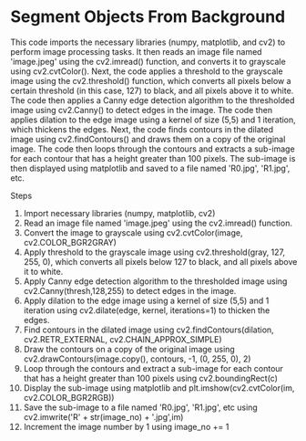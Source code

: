 # Segment Objects From Background

This code imports the necessary libraries (numpy, matplotlib, and cv2) to perform image processing tasks. It then reads an image file named 'image.jpeg' using the cv2.imread() function, and converts it to grayscale using cv2.cvtColor(). Next, the code applies a threshold to the grayscale image using the cv2.threshold() function, which converts all pixels below a certain threshold (in this case, 127) to black, and all pixels above it to white. The code then applies a Canny edge detection algorithm to the thresholded image using cv2.Canny() to detect edges in the image. The code then applies dilation to the edge image using a kernel of size (5,5) and 1 iteration, which thickens the edges. Next, the code finds contours in the dilated image using cv2.findContours() and draws them on a copy of the original image. The code then loops through the contours and extracts a sub-image for each contour that has a height greater than 100 pixels. The sub-image is then displayed using matplotlib and saved to a file named 'R0.jpg', 'R1.jpg', etc.

Steps
1. Import necessary libraries (numpy, matplotlib, cv2)
2. Read an image file named 'image.jpeg' using the cv2.imread() function.
3. Convert the image to grayscale using cv2.cvtColor(image, cv2.COLOR_BGR2GRAY)
4. Apply threshold to the grayscale image using cv2.threshold(gray, 127, 255, 0), which converts all pixels below 127 to black, and all pixels above it to white.
5. Apply Canny edge detection algorithm to the thresholded image using cv2.Canny(thresh,128,255) to detect edges in the image.
6. Apply dilation to the edge image using a kernel of size (5,5) and 1 iteration using cv2.dilate(edge, kernel, iterations=1) to thicken the edges.
7. Find contours in the dilated image using cv2.findContours(dilation, cv2.RETR_EXTERNAL, cv2.CHAIN_APPROX_SIMPLE)
8. Draw the contours on a copy of the original image using cv2.drawContours(image.copy(), contours, -1, (0, 255, 0), 2)
9. Loop through the contours and extract a sub-image for each contour that has a height greater than 100 pixels using cv2.boundingRect(c)
10. Display the sub-image using matplotlib and plt.imshow(cv2.cvtColor(im, cv2.COLOR_BGR2RGB))
11. Save the sub-image to a file named 'R0.jpg', 'R1.jpg', etc using cv2.imwrite('R' + str(image_no) + '.jpg',im)
12. Increment the image number by 1 using image_no += 1
